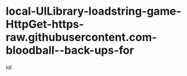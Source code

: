 # local-UILibrary-loadstring-game-HttpGet-https-raw.githubusercontent.com-bloodball--back-ups-for
lol
